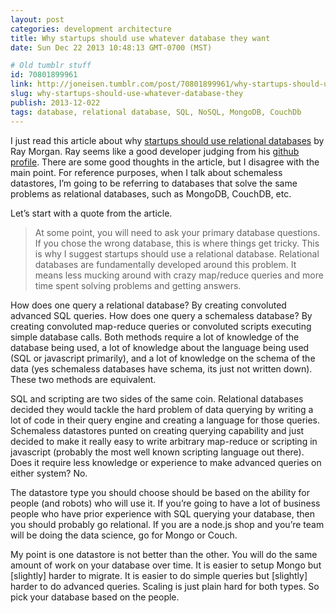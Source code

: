 ```yaml
---
layout: post
categories: development architecture
title: Why startups should use whatever database they want
date: Sun Dec 22 2013 10:48:13 GMT-0700 (MST)

# Old tumblr stuff
id: 70801899961
link: http://joneisen.tumblr.com/post/70801899961/why-startups-should-use-whatever-database-they
slug: why-startups-should-use-whatever-database-they
publish: 2013-12-022
tags: database, relational database, SQL, NoSQL, MongoDB, CouchDb
---
```



I just read this article about why [startups should use relational databases](http://raycmorgan.com/e/startups-should-use-relational-database.html) by Ray Morgan. Ray seems like a good developer judging from his [github profile](https://github.com/raycmorgan). There are some good thoughts in the article, but I disagree with the main point. For reference purposes, when I talk about schemaless datastores, I’m going to be referring to databases that solve the same problems as relational databases, such as MongoDB, CouchDB, etc.

Let’s start with a quote from the article.

> At some point, you will need to ask your primary database questions.
> If you chose the wrong database, this is where things get tricky. This
> is why I suggest startups should use a relational database. Relational
> databases are fundamentally developed around this problem. It means
> less mucking around with crazy map/reduce queries and more time spent
> solving problems and getting answers.

How does one query a relational database? By creating convoluted advanced SQL queries. How does one query a schemaless database? By creating convoluted map-reduce queries or convoluted scripts executing simple database calls. Both methods require a lot of knowledge of the database being used, a lot of knowledge about the language being used (SQL or javascript primarily), and a lot of knowledge on the schema of the data (yes schemaless databases have schema, its just not written down). These two methods are equivalent.

SQL and scripting are two sides of the same coin. Relational databases decided they would tackle the hard problem of data querying by writing a lot of code in their query engine and creating a language for those queries. Schemaless datastores punted on creating querying capability and just decided to make it really easy to write arbitrary map-reduce or scripting in javascript (probably the most well known scripting language out there). Does it require less knowledge or experience to make advanced queries on either system? No.

The datastore type you should choose should be based on the ability for people (and robots) who will use it. If you’re going to have a lot of business people who have prior experience with SQL querying your database, then you should probably go relational. If you are a node.js shop and you’re team will be doing the data science, go for Mongo or Couch.

My point is one datastore is not better than the other. You will do the same amount of work on your database over time. It is easier to setup Mongo but [slightly] harder to migrate. It is easier to do simple queries but [slightly] harder to do advanced queries. Scaling is just plain hard for both types. So pick your database based on the people.

